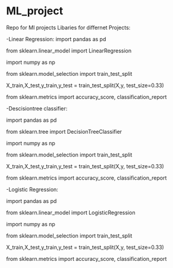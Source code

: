 # ML_project
Repo for Ml projects
Libaries for differnet Projects:

-Linear Regression:
import pandas as pd

from sklearn.linear_model import LinearRegression

import numpy as np

from sklearn.model_selection import train_test_split

X_train,X_test,y_train,y_test = train_test_split(X,y, test_size=0.33)

from sklearn.metrics import accuracy_score, classification_report


-Descisiontree classifier:

import pandas as pd

from sklearn.tree import DecisionTreeClassifier

import numpy as np

from sklearn.model_selection import train_test_split

X_train,X_test,y_train,y_test = train_test_split(X,y, test_size=0.33)

from sklearn.metrics import accuracy_score, classification_report



-Logistic Regression:

import pandas as pd

from sklearn.linear_model import LogisticRegression

import numpy as np

from sklearn.model_selection import train_test_split

X_train,X_test,y_train,y_test = train_test_split(X,y, test_size=0.33)

from sklearn.metrics import accuracy_score, classification_report


